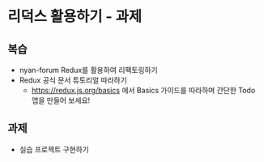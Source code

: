 # 리덕스 활용하기 - 과제

## 복습

- nyan-forum Redux를 활용하여 리팩토링하기
- Redux 공식 문서 튜토리얼 따라하기
  - https://redux.js.org/basics 에서 Basics 가이드를 따라하며 간단한 Todo 앱을 만들어 보세요!

## 과제

- 실습 프로젝트 구현하기